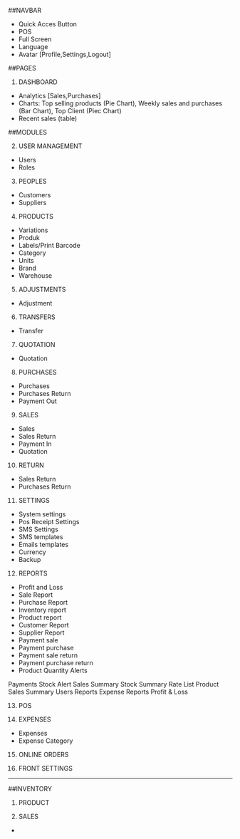 ##NAVBAR

- Quick Acces Button
- POS
- Full Screen
- Language
- Avatar [Profile,Settings,Logout]

##PAGES

1. DASHBOARD

- Analytics [Sales,Purchases]
- Charts: Top selling products (Pie Chart), Weekly sales and purchases (Bar Chart), Top Client (Piec Chart)
- Recent sales (table)

##MODULES

2. USER MANAGEMENT

- Users
- Roles

3. PEOPLES

- Customers
- Suppliers

4. PRODUCTS

- Variations
- Produk
- Labels/Print Barcode
- Category
- Units
- Brand
- Warehouse

5. ADJUSTMENTS

- Adjustment

6. TRANSFERS

- Transfer

7. QUOTATION

- Quotation

8. PURCHASES

- Purchases
- Purchases Return
- Payment Out

9. SALES

- Sales
- Sales Return
- Payment In
- Quotation

10. RETURN

- Sales Return
- Purchases Return

11. SETTINGS

- System settings
- Pos Receipt Settings
- SMS Settings
- SMS templates
- Emails templates
- Currency
- Backup

12. REPORTS

- Profit and Loss
- Sale Report
- Purchase Report
- Inventory report
- Product report
- Customer Report
- Supplier Report
- Payment sale
- Payment purchase
- Payment sale return
- Payment purchase return
- Product Quantity Alerts

Payments
Stock Alert
Sales Summary
Stock Summary
Rate List
Product Sales Summary
Users Reports
Expense Reports
Profit & Loss

13. POS

14. EXPENSES

- Expenses
- Expense Category

15. ONLINE ORDERS

16. FRONT SETTINGS

---

##INVENTORY

1. PRODUCT

2. SALES

-
